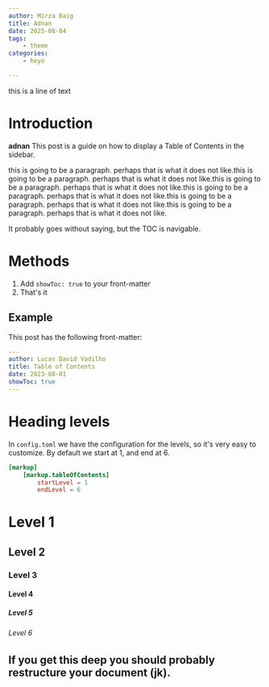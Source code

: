 ```yaml
---
author: Mirza Baig
title: Adnan
date: 2025-08-04
tags: 
    - theme
categories:
    - heyo

---
```


this is a line of text

<!--more-->

# Introduction

**adnan** This post is a guide on how to display a Table of Contents in the sidebar.

this is going to be a paragraph. perhaps that is what it does not like.this is going to be a paragraph. perhaps that is what it does not like.this is going to be a paragraph. perhaps that is what it does not like.this is going to be a paragraph. perhaps that is what it does not like.this is going to be a paragraph. perhaps that is what it does not like.this is going to be a paragraph. perhaps that is what it does not like.


It probably goes without saying, but the TOC is navigable.

# Methods

1. Add `showToc: true` to your front-matter
2. That's it

## Example

This post has the following front-matter:

```yaml
---
author: Lucas David Vadilho
title: Table of Contents
date: 2023-08-01
showToc: true
---
```

# Heading levels

In `config.toml` we have the configuration for the levels, so it's very easy to customize. By default we start at 1, and end at 6.

```toml
[markup]
    [markup.tableOfContents]
        startLevel = 1
        endLevel = 6
```

# Level 1

## Level 2

### Level 3

#### Level 4

##### Level 5

###### Level 6

If you get this deep you should probably restructure your document (jk).
---

